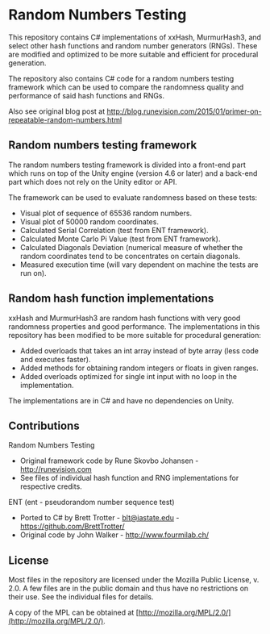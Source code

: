 # Random Numbers Testing

This repository contains C# implementations of xxHash, MurmurHash3, and select other hash functions and random number generators (RNGs). These are modified and optimized to be more suitable and efficient for procedural generation.

The repository also contains C# code for a random numbers testing framework which can be used to compare the randomness quality and performance of said hash functions and RNGs.

Also see original blog post at http://blog.runevision.com/2015/01/primer-on-repeatable-random-numbers.html


## Random numbers testing framework

The random numbers testing framework is divided into a front-end part which runs on top of the Unity engine (version 4.6 or later) and a back-end part which does not rely on the Unity editor or API.

The framework can be used to evaluate randomness based on these tests:

* Visual plot of sequence of 65536 random numbers.
* Visual plot of 50000 random coordinates.
* Calculated Serial Correlation (test from ENT framework).
* Calculated Monte Carlo Pi Value (test from ENT framework).
* Calculated Diagonals Deviation (numerical measure of whether the random coordinates tend to be concentrates on certain diagonals.
* Measured execution time (will vary dependent on machine the tests are run on).


## Random hash function implementations

xxHash and MurmurHash3 are random hash functions with very good randomness properties and good performance. The implementations in this repository has been modified to be more suitable for procedural generation:

* Added overloads that takes an int array instead of byte array (less code and executes faster).
* Added methods for obtaining random integers or floats in given ranges.
* Added overloads optimized for single int input with no loop in the implementation.

The implementations are in C# and have no dependencies on Unity.


## Contributions

Random Numbers Testing

* Original framework code by Rune Skovbo Johansen - http://runevision.com
* See files of individual hash function and RNG implementations for respective credits.

ENT (ent - pseudorandom number sequence test)

* Ported to C# by Brett Trotter - blt@iastate.edu - https://github.com/BrettTrotter/
* Original code by John Walker - http://www.fourmilab.ch/


## License

Most files in the repository are licensed under the Mozilla Public License, v. 2.0. A few files are in the public domain and thus have no restrictions on their use. See the individual files for details.

A copy of the MPL can be obtained at [http://mozilla.org/MPL/2.0/](http://mozilla.org/MPL/2.0/).